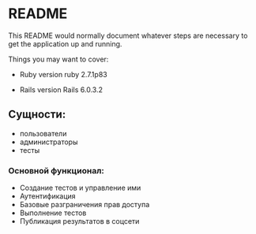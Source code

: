 # README

This README would normally document whatever steps are necessary to get the
application up and running.

Things you may want to cover:

* Ruby version
ruby 2.7.1p83 

* Rails version
Rails 6.0.3.2

## Сущности:
* пользователи
* администраторы
* тесты

### Основной функционал:
* Создание тестов и управление ими
* Аутентификация
* Базовые разграничения прав доступа
* Выполнение тестов
* Публикация результатов в соцсети
